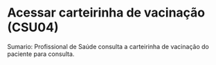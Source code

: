 # Acessar carteirinha de vacinação (CSU04)
Sumario: Profissional de Saúde consulta a carteirinha de vacinação do paciente para consulta. 